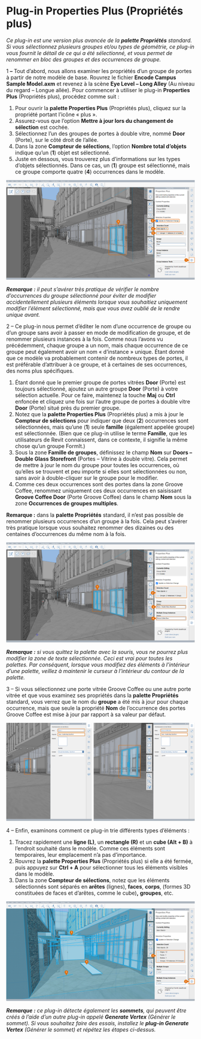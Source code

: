# Plug-in Properties Plus (Propriétés plus)

_Ce plug-in est une version plus avancée de la_ _**palette Propriétés** standard. Si vous sélectionnez plusieurs groupes et/ou types de géométrie, ce plug-in vous fournit le détail de ce qui a été sélectionné, et vous permet de renommer en bloc des groupes et des occurrences de groupe._

1 **–** Tout d’abord, nous allons examiner les propriétés d’un groupe de portes à partir de notre modèle de base. Rouvrez le fichier **Encode Campus Sample Model.axm** et revenez à la scène **Eye Level – Long Alley** (Au niveau du regard – Longue allée). Pour commencer à utiliser le plug-in **Properties Plus** (Propriétés plus), procédez comme suit :

1. Pour ouvrir la **palette Properties Plus** (Propriétés plus), cliquez sur la propriété portant l’icône « plus ».
2. Assurez-vous que l’option **Mettre à jour lors du changement de sélection** est cochée.
3. Sélectionnez l’un des groupes de portes à double vitre, nommé **Door** (Porte), sur le côté droit de l’allée.
4. Dans la zone **Compteur de sélections**, l’option **Nombre total d’objets** indique qu’un (**1**) objet est sélectionné.
5. Juste en dessous, vous trouverez plus d’informations sur les types d’objets sélectionnés. Dans ce cas, un (**1**) groupe est sélectionné, mais ce groupe comporte quatre (**4**) occurrences dans le modèle.

![](<../../.gitbook/assets/10 (2) (1).png>)

_**Remarque :**_ _il peut s’avérer très pratique de vérifier le nombre d’occurrences du groupe sélectionné pour éviter de modifier accidentellement plusieurs éléments lorsque vous souhaitiez uniquement modifier l’élément sélectionné, mais que vous avez oublié de le rendre unique avant._

2 – Ce plug-in nous permet d’éditer le nom d’une occurrence de groupe ou d’un groupe sans avoir à passer en mode de modification de groupe, et de renommer plusieurs instances à la fois. Comme nous l’avons vu précédemment, chaque groupe a un nom, mais chaque occurrence de ce groupe peut également avoir un nom « d’instance » unique. Étant donné que ce modèle va probablement contenir de nombreux types de portes, il est préférable d’attribuer à ce groupe, et à certaines de ses occurrences, des noms plus spécifiques.

1. Étant donné que le premier groupe de portes vitrées **Door** (Porte) est toujours sélectionné, ajoutez un autre groupe **Door** (Porte) à votre sélection actuelle. Pour ce faire, maintenez la touche **Maj** ou **Ctrl** enfoncée et cliquez une fois sur l’autre groupe de portes à double vitre **Door** (Porte) situé près du premier groupe.
2. Notez que la **palette Properties Plus** (Propriétés plus) a mis à jour le **Compteur de sélections** pour indiquer que deux (**2**) occurrences sont sélectionnées, mais qu’une (**1**) seule **famille** (également appelée groupe) est sélectionnée. (Bien que ce plug-in utilise le terme **Famille**, que les utilisateurs de Revit connaissent, dans ce contexte, il signifie la même chose qu’un groupe FormIt.)
3. Sous la zone **Famille de groupes**, définissez le champ **Nom** sur **Doors – Double Glass Storefront** (Portes – Vitrine à double vitre). Cela permet de mettre à jour le nom du groupe pour toutes les occurrences, où qu’elles se trouvent et peu importe si elles sont sélectionnées ou non, sans avoir à double-cliquer sur le groupe pour le modifier.
4. Comme ces deux occurrences sont des portes dans la zone Groove Coffee, renommez uniquement ces deux occurrences en saisissant **Groove Coffee Door** (Porte Groove Coffee) dans le champ **Nom** sous la zone **Occurrences de groupes multiples**.

**Remarque :** dans la **palette Propriétés** standard, il n’est pas possible de renommer plusieurs occurrences d’un groupe à la fois. Cela peut s’avérer très pratique lorsque vous souhaitez renommer des dizaines ou des centaines d’occurrences du même nom à la fois.

![](<../../.gitbook/assets/11 (6) (1).png>)

_**Remarque :**_ _si vous quittez la palette avec la souris, vous ne pourrez plus modifier la zone de texte sélectionnée. Ceci est vrai pour toutes les palettes. Par conséquent, lorsque vous modifiez des éléments à l’intérieur d’une palette, veillez à maintenir le curseur à l’intérieur du contour de la palette._

3 – Si vous sélectionnez une porte vitrée Groove Coffee ou une autre porte vitrée et que vous examinez ses propriétés dans la **palette Propriétés** standard, vous verrez que le nom du **groupe** a été mis à jour pour chaque occurrence, mais que seule la propriété **Nom** de l’occurrence des portes Groove Coffee est mise à jour par rapport à sa valeur par défaut.

![](<../../.gitbook/assets/12 (3) (1).png>)

4 – Enfin, examinons comment ce plug-in trie différents types d’éléments :

1. Tracez rapidement une **ligne (L)**, un **rectangle (R)** et un **cube (Alt + B)** à l’endroit souhaité dans le modèle. Comme ces éléments sont temporaires, leur emplacement n’a pas d’importance.
2. Rouvrez la **palette Properties Plus** (Propriétés plus) si elle a été fermée, puis appuyez sur **Ctrl + A** pour sélectionner tous les éléments visibles dans le modèle.
3. Dans la zone **Compteur de sélections**, notez que les éléments sélectionnés sont séparés en **arêtes** (lignes), **faces**, **corps**, (formes 3D constituées de faces et d’arêtes, comme le cube)**,** **groupes**, etc.

![](<../../.gitbook/assets/13 (3) (1).png>)

_**Remarque :**_ _ce plug-in détecte également les_ _**sommets**, qui peuvent être créés à l’aide d’un autre plug-in appelé_ _**Generate Vertex** (Générer le sommet). Si vous souhaitez faire des essais, installez le_ _**plug-in Generate Vertex**_ _(Générer le sommet) et répétez les étapes ci-dessus._
